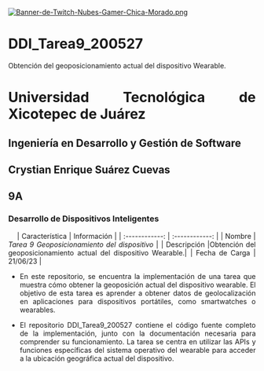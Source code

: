 [![Banner-de-Twitch-Nubes-Gamer-Chica-Morado.png](https://i.postimg.cc/15q3LFXF/Banner-de-Twitch-Nubes-Gamer-Chica-Morado.png)](https://postimg.cc/MvzwBvyZ)

<div align="Justify">

# DDI_Tarea9_200527
Obtención del geoposicionamiento actual del dispositivo Wearable.
# Universidad Tecnológica de Xicotepec de Juárez

## Ingeniería en Desarrollo y Gestión de Software
## Crystian Enrique Suárez Cuevas
## 9A
### Desarrollo de Dispositivos Inteligentes

&nbsp;
&nbsp;
|  Característica |  Información |
| :------------: | :------------: |
| Nombre | **Tarea 9* Geoposicionamiento del dispositivo* |
| Descripción  |Obtención del geoposicionamiento actual del dispositivo Wearable.|
|  Fecha de Carga | 21/06/23  |


 - En este repositorio, se encuentra la implementación de una tarea que muestra cómo obtener la geoposición 
actual del dispositivo wearable. El objetivo de esta tarea es aprender a obtener datos de geolocalización 
en aplicaciones para dispositivos portátiles, como smartwatches o wearables.

 - El repositorio DDI_Tarea9_200527 contiene el código fuente completo de la implementación, junto con la 
documentación necesaria para comprender su funcionamiento. La tarea se centra en utilizar las APIs y funciones 
específicas del sistema operativo del wearable para acceder a la ubicación geográfica actual del dispositivo.
